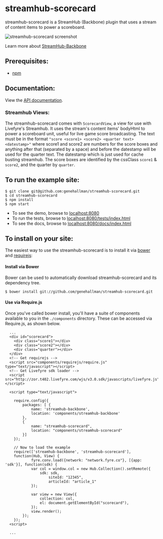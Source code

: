 # streamhub-scorecard

streamhub-scorecard is a StreamHub (Backbone) plugin that uses a stream of content items to power a scoreboard.

![streamhub-scorecard screenshot](https://drive.google.com/uc?id=0BwAX440-rUypRDU5ZVRraFprVHc "streamhub-scorecard screenshot")

Learn more about [StreamHub-Backbone](http://github.com/gobengo/streamhub-backbone)

## Prerequisites:
+ [npm](http://npmjs.org/)

## Documentation:
View the [API documentation](http://htmlpreview.github.com/?https://github.com/genehallman/streamhub-scorecard/blob/master/docs/index.html).

### Streamhub Views:
The streamhub-scorecard comes with ```ScorecardView```, a view for use with Livefyre's Streamhub. 
It uses the stream's content items' bodyHtml to power a scoreboard unit, useful for live game score broadcasting.
The text must be in the format ```"score <score1> <score2> <quarter text> <datestamp>"``` where score1 and score2 are numbers
for the score boxes and anything after that (separated by a space) and before the datestamp will be used for the quarter text.
The datestamp which is just used for cache busting streamhub.
The score boxes are identified by the cssClass ```score1``` & ```score2```, and the quarter by ```quarter```.

## To run the example site:

```
$ git clone git@github.com:genehallman/streamhub-scorecard.git
$ cd streamhub-scorecard
$ npm install
$ npm start
```

+ To see the demo, browse to [localhost:8080](http://localhost:8080)
+ To run the tests, browse to [localhost:8080/tests/index.html](http://localhost:8080/tests/index.html)
+ To see the docs, browse to [localhost:8080/docs/index.html](http://localhost:8080/docs/index.html)

## To install on your site:
The easiest way to use the streamhub-scorecard is to install it via [bower](http://twitter.github.com/bower/) and [requirejs](http://requirejs.org/):

#### Install via Bower
Bower can be used to automatically download streamhub-scorecard and its dependency tree.

```
$ bower install git://github.com/genehallman/streamhub-scorecard.git
```

#### Use via Require.js
Once you've called bower install, you'll have a suite of components available to you in the ```./components``` directory. These can be accessed via Require.js, as shown below.

```
  ...
  <div id="scorecard">
  	<div class="score1"></div>
  	<div class="score2"></div>
  	<div class="quarter"></div>
  </div>
  <!-- Get requirejs -->
  <script src="components/requirejs/require.js" type="text/javascript"></script>
  <!-- Get Livefyre sdk loader -->
  <script src="http://zor.t402.livefyre.com/wjs/v3.0.sdk/javascripts/livefyre.js"></script>
  
  <script type="text/javascript">

  	require.config({
  		packages: [	{
  			name: 'streamhub-backbone',
  			location: 'components/streamhub-backbone'
  		},
  		{
  			name: "streamhub-scorecard",
  			location: "components/streamhub-scorecard"
  		}]
  	});
  
  	// Now to load the example
  	require(['streamhub-backbone', 'streamhub-scorecard'],
  	function(Hub, View) {
  			fyre.conv.load({network: "network.fyre.co"}, [{app: 'sdk'}], function(sdk) {
  	    	var col = window.col = new Hub.Collection().setRemote({
  	    		sdk: sdk,
  					siteId: "12345",
  					articleId: "article_1"
  			});
            
  			var view = new View({
  				collection: col,
  				el: document.getElementById("scorecard"),
  			});
  			view.render();
  		});
  	});
  <script>
  
  ...
```
